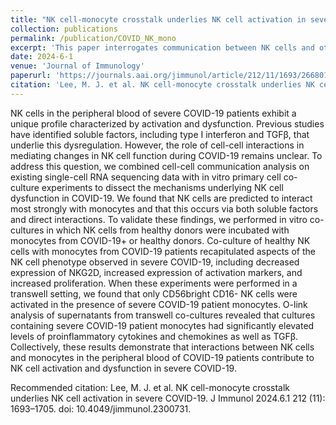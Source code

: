 ```yaml
---
title: "NK cell-monocyte crosstalk underlies NK cell activation in severe COVID-19"
collection: publications
permalink: /publication/COVID_NK_mono
excerpt: 'This paper interrogates communication between NK cells and other peripheral immune cells in severe COVID-19 and demonstrates that monocytes from severe COVID-19 patients are capable of inducing activating in healthy donor NK cells.'
date: 2024-6-1
venue: 'Journal of Immunology'
paperurl: 'https://journals.aai.org/jimmunol/article/212/11/1693/266801/NK-Cell-Monocyte-Cross-talk-Underlies-NK-Cell'
citation: 'Lee, M. J. et al. NK cell-monocyte crosstalk underlies NK cell activation in severe COVID-19. J Immunol 2024.6.1 212 (11): 1693–1705. doi: 10.4049/jimmunol.2300731.'
---
```

NK cells in the peripheral blood of severe COVID-19 patients exhibit a unique profile characterized by activation and dysfunction. Previous studies have identified soluble factors, including type I interferon and TGFβ, that underlie this dysregulation. However, the role of cell-cell interactions in mediating changes in NK cell function during COVID-19 remains unclear. To address this question, we combined cell-cell communication analysis on existing single-cell RNA sequencing data with in vitro primary cell co-culture experiments to dissect the mechanisms underlying NK cell dysfunction in COVID-19. We found that NK cells are predicted to interact most strongly with monocytes and that this occurs via both soluble factors and direct interactions. To validate these findings, we performed in vitro co-cultures in which NK cells from healthy donors were incubated with monocytes from COVID-19+ or healthy donors. Co-culture of healthy NK cells with monocytes from COVID-19 patients recapitulated aspects of the NK cell phenotype observed in severe COVID-19, including decreased expression of NKG2D, increased expression of activation markers, and increased proliferation. When these experiments were performed in a transwell setting, we found that only CD56bright CD16- NK cells were activated in the presence of severe COVID-19 patient monocytes. O-link analysis of supernatants from transwell co-cultures revealed that cultures containing severe COVID-19 patient monocytes had significantly elevated levels of proinflammatory cytokines and chemokines as well as TGFβ. Collectively, these results demonstrate that interactions between NK cells and monocytes in the peripheral blood of COVID-19 patients contribute to NK cell activation and dysfunction in severe COVID-19.

Recommended citation: Lee, M. J. et al. NK cell-monocyte crosstalk underlies NK cell activation in severe COVID-19. J Immunol 2024.6.1 212 (11): 1693–1705. doi: 10.4049/jimmunol.2300731.
